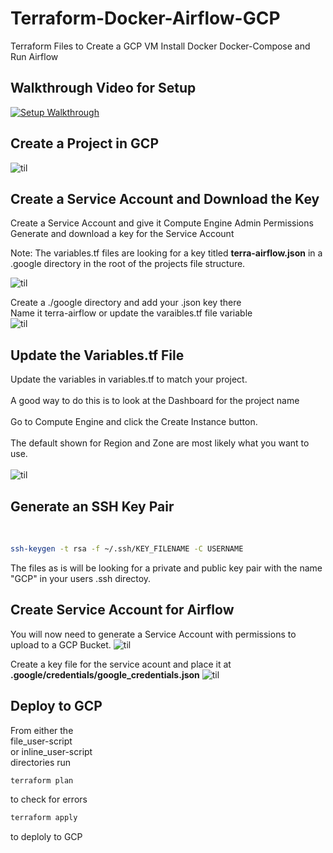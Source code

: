 # Terraform-Docker-Airflow-GCP
Terraform Files to Create a GCP VM Install Docker Docker-Compose and Run Airflow

## Walkthrough Video for Setup
[![Setup Walkthrough](https://img.youtube.com/vi/HgCRclidDOQ/0.jpg)](https://www.youtube.com/watch?v=HgCRclidDOQ)


## Create a Project in GCP
![til](./images/CreateProject.gif)

## Create a Service Account and Download the Key
Create a Service Account and give it Compute Engine Admin Permissions<br>
Generate and download a key for the Service Account</br>

Note: The variables.tf files are looking for a key titled **terra-airflow.json** in a .google directory in the root of the projects file structure.

![til](./images/ServiceAccount.gif)

Create a ./google directory and add your .json key there<br>
Name it terra-airflow or update the varaibles.tf file variable</br>
![til](./images/AddServiceAccount.gif)

## Update the Variables.tf File 
Update the variables in variables.tf to match your project.<br><br>
A good way to do this is to look at the Dashboard for the project name<br><br>
Go to Compute Engine and click the Create Instance button.<br><br>
The default shown for Region and Zone are most likely what you want to use.</br><br>
![til](./images/SetVariables.gif)


## Generate an SSH Key Pair
<br>

```bash
ssh-keygen -t rsa -f ~/.ssh/KEY_FILENAME -C USERNAME
```

The files as is will be looking for a private and public key pair with the name "GCP" in your users .ssh directoy.<br>


## Create Service Account for Airflow
You will now need to generate a Service Account with permissions to upload to a GCP Bucket.
![til](./images/gsc_servAcct.png)

Create a key file for the service acount and place it at **.google/credentials/google_credentials.json**
![til](./images/google_credentials.png)

## Deploy to GCP
From either the<br>
file_user-script<br>
or
inline_user-script<br>
directories run<br>
```bash
terraform plan
```
to check for errors<br>
```bash
terraform apply
```
to deploly to GCP
